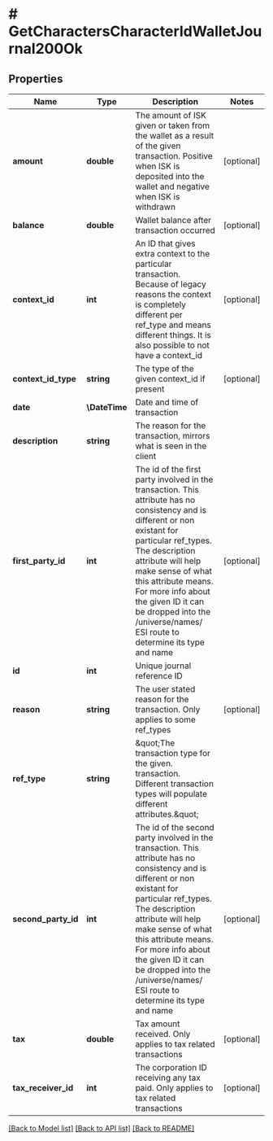 # # GetCharactersCharacterIdWalletJournal200Ok

## Properties

Name | Type | Description | Notes
------------ | ------------- | ------------- | -------------
**amount** | **double** | The amount of ISK given or taken from the wallet as a result of the given transaction. Positive when ISK is deposited into the wallet and negative when ISK is withdrawn | [optional]
**balance** | **double** | Wallet balance after transaction occurred | [optional]
**context_id** | **int** | An ID that gives extra context to the particular transaction. Because of legacy reasons the context is completely different per ref_type and means different things. It is also possible to not have a context_id | [optional]
**context_id_type** | **string** | The type of the given context_id if present | [optional]
**date** | **\DateTime** | Date and time of transaction |
**description** | **string** | The reason for the transaction, mirrors what is seen in the client |
**first_party_id** | **int** | The id of the first party involved in the transaction. This attribute has no consistency and is different or non existant for particular ref_types. The description attribute will help make sense of what this attribute means. For more info about the given ID it can be dropped into the /universe/names/ ESI route to determine its type and name | [optional]
**id** | **int** | Unique journal reference ID |
**reason** | **string** | The user stated reason for the transaction. Only applies to some ref_types | [optional]
**ref_type** | **string** | \&quot;The transaction type for the given. transaction. Different transaction types will populate different attributes.\&quot; |
**second_party_id** | **int** | The id of the second party involved in the transaction. This attribute has no consistency and is different or non existant for particular ref_types. The description attribute will help make sense of what this attribute means. For more info about the given ID it can be dropped into the /universe/names/ ESI route to determine its type and name | [optional]
**tax** | **double** | Tax amount received. Only applies to tax related transactions | [optional]
**tax_receiver_id** | **int** | The corporation ID receiving any tax paid. Only applies to tax related transactions | [optional]

[[Back to Model list]](../../README.md#models) [[Back to API list]](../../README.md#endpoints) [[Back to README]](../../README.md)
